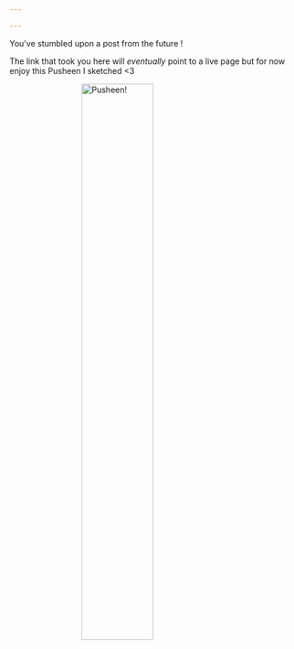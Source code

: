 ```yaml
---

---
```


You've stumbled upon a post from the future !

The link that took you here will *eventually* point to a live page but for now enjoy this Pusheen I sketched <3

<img 
  src="/images/20250222_pusheen.png"
  alt="Pusheen!"
  style="display: block; margin: auto; width: 50%;"
/>
